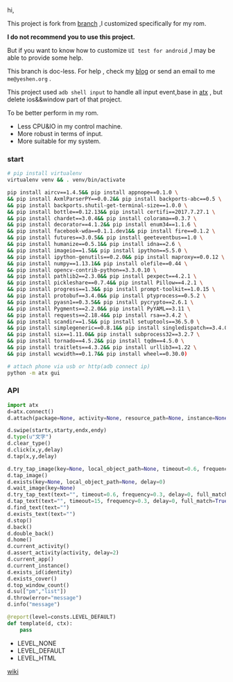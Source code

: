 hi,

This project is fork from [branch](https://github.com/NetEaseGame/ATX) ,I customized specifically for my rom.

**I do not recommend you to use this project.**

But if you want to know how to customize `UI test for android` ,I may be able to provide some help.

This branch is doc-less. For help , check my [blog](http://blog.csdn.net/yeshennet) or send an email to me `me@yeshen.org` .

This project used `adb shell input` to handle all input event,base in [atx](https://github.com/NetEaseGame/ATX) , but delete ios&&window part of that project.

To be better perform in my rom. 
- Less CPU&IO in my control machine.
- More robust in terms of input.
- More suitable for my system.

### start

```bash
# pip install virtualenv
virtualenv venv && . venv/bin/activate

pip install aircv==1.4.5&& pip install appnope==0.1.0 \
&& pip install AxmlParserPY==0.0.2&& pip install backports-abc==0.5 \
&& pip install backports.shutil-get-terminal-size==1.0.0 \
&& pip install bottle==0.12.13&& pip install certifi==2017.7.27.1 \
&& pip install chardet==3.0.4&& pip install colorama==0.3.7 \
&& pip install decorator==4.1.2&& pip install enum34==1.1.6 \
&& pip install facebook-wda==0.1.1.dev1&& pip install fire==0.1.2 \
&& pip install futures==3.0.5&& pip install geeteventbus==1.0 \
&& pip install humanize==0.5.1&& pip install idna==2.6 \
&& pip install imageio==1.5&& pip install ipython==5.5.0 \
&& pip install ipython-genutils==0.2.0&& pip install maproxy==0.0.12 \
&& pip install numpy==1.13.1&& pip install olefile==0.44 \
&& pip install opencv-contrib-python==3.3.0.10 \
&& pip install pathlib2==2.3.0&& pip install pexpect==4.2.1 \
&& pip install pickleshare==0.7.4&& pip install Pillow==4.2.1 \
&& pip install progress==1.3&& pip install prompt-toolkit==1.0.15 \
&& pip install protobuf==3.4.0&& pip install ptyprocess==0.5.2 \
&& pip install pyasn1==0.3.5&& pip install pycrypto==2.6.1 \
&& pip install Pygments==2.2.0&& pip install PyYAML==3.11 \
&& pip install requests==2.18.4&& pip install rsa==3.4.2 \
&& pip install scandir==1.5&& pip install setuptools==36.5.0 \
&& pip install simplegeneric==0.8.1&& pip install singledispatch==3.4.0.3 \
&& pip install six==1.11.0&& pip install subprocess32==3.2.7 \
&& pip install tornado==4.5.2&& pip install tqdm==4.5.0 \
&& pip install traitlets==4.3.2&& pip install urllib3==1.22 \
&& pip install wcwidth==0.1.7&& pip install wheel==0.30.0)
```

```bash
# attach phone via usb or http(adb connect ip)
python -m atx gui
```

### API

```python
import atx
d=atx.connect()
d.attach(package=None, activity=None, resource_path=None, instance=None, display_id=None, identity=None)

d.swipe(startx,starty,endx,endy)
d.type(u"文字") 
d.clear_type() 
d.click(x,y,delay) 
d.tap(x,y,delay)

d.try_tap_image(key=None, local_object_path=None, timeout=0.6, frequency=0.3, delay=0) 
d.tap_image() 
d.exists(key=None, local_object_path=None, delay=0)
d.wait_image(key=None)
d.try_tap_text(text="", timeout=0.6, frequency=0.3, delay=0, full_match=True)
d.tap_text(text="", timeout=15, frequency=0.3, delay=0, full_match=True)
d.find_text(text="")
d.exists_text(text="")
d.stop()
d.back()
d.double_back()
d.home()
d.current_activity()
d.assert_activity(activity, delay=2)
d.current_app()
d.current_instance()
d.exists_id(identity)
d.exists_cover()
d.top_window_count()
d.su(["pm","list"])
d.throw(error="message")
d.info("message")

```

```python
@report(level=consts.LEVEL_DEFAULT)
def template(d, ctx):
    pass
```

- LEVEL_NONE 
- LEVEL_DEFAULT 
- LEVEL_HTML 

[wiki](https://github.com/wuyisheng/ATX/wiki/API)
